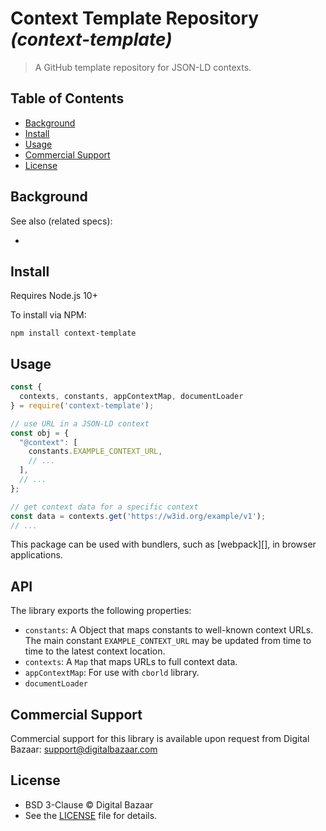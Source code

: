 # Context Template Repository _(context-template)_

<!-- [![NPM Version](https://img.shields.io/npm/v/context-template.svg?style=flat-square)](https://npm.im/context-template) -->

> A GitHub template repository for JSON-LD contexts.


## Table of Contents

- [Background](#background)
- [Install](#install)
- [Usage](#usage)
- [Commercial Support](#commercial-support)
- [License](#license)

## Background

See also (related specs):

*

## Install

Requires Node.js 10+

To install via NPM:

```
npm install context-template
```

## Usage

```js
const {
  contexts, constants, appContextMap, documentLoader
} = require('context-template');

// use URL in a JSON-LD context
const obj = {
  "@context": [
    constants.EXAMPLE_CONTEXT_URL,
    // ...
  ],
  // ...
};

// get context data for a specific context
const data = contexts.get('https://w3id.org/example/v1');
// ...
```

This package can be used with bundlers, such as [webpack][], in browser
applications.

## API

The library exports the following properties:
- `constants`: A Object that maps constants to well-known context URLs. The
  main constant `EXAMPLE_CONTEXT_URL` may be updated from time to time to the
  latest context location.
- `contexts`: A `Map` that maps URLs to full context data.
- `appContextMap`: For use with `cborld` library.
- `documentLoader`


## Commercial Support

Commercial support for this library is available upon request from
Digital Bazaar: support@digitalbazaar.com

## License

- BSD 3-Clause © Digital Bazaar
- See the [LICENSE](./LICENSE) file for details.
